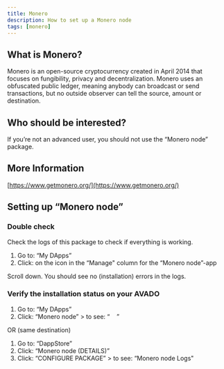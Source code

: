 ```yaml
---
title: Monero
description: How to set up a Monero node
tags: [monero]
---
```


## What is Monero?

Monero is an open-source cryptocurrency created in April 2014 that focuses on fungibility, privacy and decentralization. Monero uses an obfuscated public ledger, meaning anybody can broadcast or send transactions, but no outside observer can tell the source, amount or destination.

## Who should be interested?

If you’re not an advanced user, you should not use the “Monero node” package.

## More Information

[https://www.getmonero.org/](https://www.getmonero.org/)

## Setting up “Monero node”

### Double check

Check the logs of this package to check if everything is working.

1.  Go to: “My DApps”
2.  Click: on the icon in the “Manage" column for the “Monero node”-app

Scroll down. You should see no (installation) errors in the logs.

### Verify the installation status on your AVADO

1.  Go to: “My DApps”
2.  Click: “Monero node” > to see: “    ”

OR (same destination)

1.  Go to: “DappStore”
2.  Click: “Monero node (DETAILS)”
3.  Click: “CONFIGURE PACKAGE” > to see: “Monero node Logs"